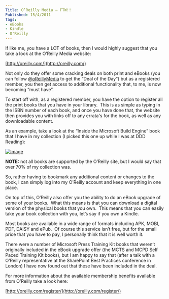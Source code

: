 ```yaml
---
Title: O’Reilly Media – FTW!!
Published: 15/4/2011
Tags:
- eBooks
- Kindle
- O'Reilly
---
```


If like me, you have a LOT of books, then I would highly suggest that you take a look at the O’Reilly Media website:

[http://oreilly.com/](http://oreilly.com/)

Not only do they offer some cracking deals on both print and eBooks (you can follow [@oReillyMedia](http://www.twitter.com/OReillyMedia) to get the “Deal of the Day”) but as a registered member, you then get access to additional functionality that, to me, is now becoming “must have”.

To start off with, as a registered member, you have the option to register all the print books that you have in your library.  This is as simple as typing in the ISBN number of each book, and once you have done that, the website then provides you with links off to any errata's for the book, as well as any downloadable content.

As an example, take a look at the “Inside the Microsoft Build Engine” book that I have in my collection (I picked this one up while I was at DDD Reading):

[![image](http://www.gep13.co.uk/blog/wp-content/uploads/OReilly-Media_BA9D/image_thumb.png)](http://www.gep13.co.uk/blog/wp-content/uploads/OReilly-Media_BA9D/image.png)

**NOTE:** not all books are supported by the O’Reilly site, but I would say that over 70% of my collection was.

So, rather having to bookmark any additional content or changes to the book, I can simply log into my O’Reilly account and keep everything in one place.

On top of this, O’Reilly also offer you the ability to do an eBook upgrade of some of your books.  What this means is that you can download a digital version of the physical books that you own.  This means that you can easily take your book collection with you, let’s say if you own a Kindle.

Most books are available in a wide range of formats including APK, MOBI, PDF, DAISY and ePub.  Of course this service isn’t free, but for the small price that you have to pay, I personally think that it is well worth it.

There were a number of Microsoft Press Training Kit books that weren’t originally included in the eBook upgrade offer (the MCTS and MCPD Self Paced Training Kit books), but I am happy to say that (after a talk with a O’Reilly representative at the SharePoint Best Practices conference in London) I have now found out that these have been included in the deal.

For more information about the available membership benefits available from O’Reilly take a look here:

[http://oreilly.com/register/](http://oreilly.com/register/)
